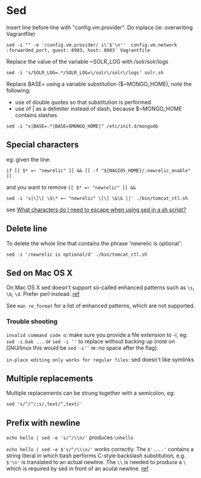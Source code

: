 # Sed

Insert line before line with "config.vm.provider". Do inplace (ie: overwriting Vagrantfile)

```
sed -i "" -e '/config.vm.provider/ i\'$'\n''  config.vm.network :forwarded_port, guest: 8983, host: 8983' Vagrantfile
```

Replace the value of the variable ~SOLR_LOG with /solr/solr/logs

```
sed -i 's/SOLR_LOG=.*/SOLR_LOG=\/solr\/solr\/logs' solr.sh
```

Replace BASE= using a variable substitution ($~MONGO_HOME), note the following:

- use of double quotes so that substitution is performed
- use of | as a delimiter instead of slash, because $~MONGO_HOME contains slashes

```
sed -i "s|BASE=.*|BASE=$MONGO_HOME|" /etc/init.d/mongodb
```

## Special characters

eg: given the line:

`if [[ $* =~ "newrelic" ]] && [[ -f "${NAGIOS_HOME}/.newrelic_enable" ]]`

and you want to remove `[[ $* =~ "newrelic" ]] && `

`sed -i 's|\[\[ \$\* =~ "newrelic" \]\] \&\& ||' ./bin/tomcat_ctl.sh`

see [What characters do I need to escape when using sed in a sh script?](http://unix.stackexchange.com/questions/32907/what-characters-do-i-need-to-escape-when-using-sed-in-a-sh-script)

## Delete line

To delete the whole line that contains the phrase 'newrelic is optional':

```
sed -i '/newrelic is optional/d' ./bin/tomcat_ctl.sh
```

## Sed on Mac OS X

On Mac OS X sed doesn't support so-called enhanced patterns such as `\s`, `\b`, `\d`. Prefer perl instead. [ref](http://stackoverflow.com/questions/12178924/os-x-sed-e-doesnt-accept-extended-regular-expressions)

See `man re_format` for a list of enhanced patterns, which are not supported.

### Trouble shooting

`invalid command code o`: make sure you provide a file extension to -i, eg: `sed -i.bak ...` or `sed -i ''` to replace without backing up (note on GNU/linux this would be `sed -i''` ie: no space after the flag).

`in-place editing only works for regular files`: sed doesn't like symlinks

## Multiple replacements

Multiple replacements can be strung together with a semicolon, eg:

```
sed 's/^/"/;s/,text/",text/'
```

## Prefix with newline

`echo hello | sed -e 's/^/\\n/'` produces `\nhello`

`echo hello | sed -e $'s/^/\\\n/'` works correctly. The `$'....'` contains a string literal in which bash performs C-style backslash substitution, e.g. `$'\n'` is translated to an actual newline. The `\\` is needed to produce a `\` which is required by sed in front of an acutal newline. [ref](https://stackoverflow.com/a/11163357/149412)
